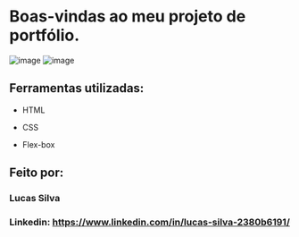 # Boas-vindas ao meu projeto de portfólio.

![image](https://github.com/LucasTFSilva/portfolio/assets/67289108/01117557-ca40-41fa-8f47-f461e526ef25)
![image](https://github.com/LucasTFSilva/portfolio/assets/67289108/1efc0982-31d4-4046-9fbf-e182c94fd8b7)


## Ferramentas utilizadas:

* HTML

* CSS

* Flex-box

## Feito por:

### Lucas Silva

### Linkedin: https://www.linkedin.com/in/lucas-silva-2380b6191/
